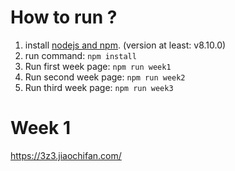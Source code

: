 # How to run ?
1. install [nodejs and npm](https://nodejs.org/en/). (version at least: v8.10.0)
2. run command: `npm install`
3. Run first week page: `npm run week1`
4. Run second week page: `npm run week2`
3. Run third week page: `npm run week3`

# Week 1
https://3z3.jiaochifan.com/